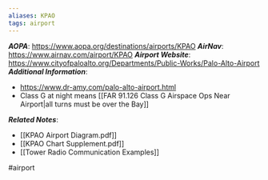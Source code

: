 ```yaml
---
aliases: KPAO
tags: airport
---
```

***AOPA***: https://www.aopa.org/destinations/airports/KPAO
***AirNav***: https://www.airnav.com/airport/KPAO
***Airport Website***: https://www.cityofpaloalto.org/Departments/Public-Works/Palo-Alto-Airport
***Additional Information***:
- https://www.dr-amy.com/palo-alto-airport.html
- Class G at night means [[FAR 91.126 Class G Airspace Ops Near Airport|all turns must be over the Bay]]

***Related Notes***:
- [[KPAO Airport Diagram.pdf]]
- [[KPAO Chart Supplement.pdf]]
- [[Tower Radio Communication Examples]]

#airport 